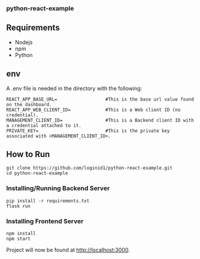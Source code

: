 ### python-react-example

## Requirements

- Nodejs
- npm
- Python

## env

A .env file is needed in the directory with the following:

```
REACT_APP_BASE_URL=                  #This is the base url value found on the dashboard.
REACT_APP_WEB_CLIENT_ID=             #This is a Web client ID (no credential).
MANAGEMENT_CLIENT_ID=                #This is a Backend client ID with a credential attached to it.
PRIVATE_KEY=                         #This is the private key associated with <MANAGEMENT_CLIENT_ID>.
```

## How to Run

```
git clone https://github.com/loginid1/python-react-example.git
cd python-react-example
```

### Installing/Running Backend Server

```
pip install -r requirements.txt
flask run
```

### Installing Frontend Server

```
npm install
npm start
```

Project will now be found at [http://localhost:3000](http://localhost:3000).
